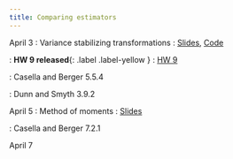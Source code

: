 ```yaml
---
title: Comparing estimators
---
```


April 3
: Variance stabilizing transformations
  : [Slides](https://sta711-s23.github.io/slides/lecture_32.pdf), [Code](https://sta711-s23.github.io/slides/lecture_32_code.R)
  
: **HW 9 released**{: .label .label-yellow }
  : [HW 9](https://sta711-s23.github.io/homework/HW9.pdf)
  
: Casella and Berger 5.5.4

: Dunn and Smyth 3.9.2

April 5
: Method of moments
  : [Slides](https://sta711-s23.github.io/slides/lecture_33.pdf)
  
: Casella and Berger 7.2.1

April 7
